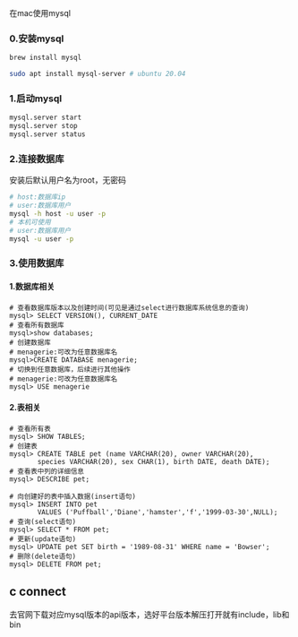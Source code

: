 在mac使用mysql

### 0.安装mysql

```bash
brew install mysql

sudo apt install mysql-server # ubuntu 20.04
```

### 1.启动mysql

```bash
mysql.server start
mysql.server stop
mysql.server status
```

### 2.连接数据库

安装后默认用户名为root，无密码

```bash
# host:数据库ip
# user:数据库用户
mysql -h host -u user -p
# 本机可使用
# user:数据库用户
mysql -u user -p
```

### 3.使用数据库

#### 1.数据库相关

```mysql
# 查看数据库版本以及创建时间(可见是通过select进行数据库系统信息的查询)
mysql> SELECT VERSION(), CURRENT_DATE
# 查看所有数据库
mysql>show databases;
# 创建数据库
# menagerie:可改为任意数据库名
mysql>CREATE DATABASE menagerie;
# 切换到任意数据库，后续进行其他操作
# menagerie:可改为任意数据库名
mysql> USE menagerie
```

#### 2.表相关

```mysql
# 查看所有表
mysql> SHOW TABLES;
# 创建表
mysql> CREATE TABLE pet (name VARCHAR(20), owner VARCHAR(20),
       species VARCHAR(20), sex CHAR(1), birth DATE, death DATE);
# 查看表中列的详细信息
mysql> DESCRIBE pet;

# 向创建好的表中插入数据(insert语句)
mysql> INSERT INTO pet
       VALUES ('Puffball','Diane','hamster','f','1999-03-30',NULL);
# 查询(select语句)
mysql> SELECT * FROM pet;
# 更新(update语句)
mysql> UPDATE pet SET birth = '1989-08-31' WHERE name = 'Bowser';
# 删除(delete语句)
mysql> DELETE FROM pet;
```

## c connect

去官网下载对应mysql版本的api版本，选好平台版本解压打开就有include，lib和bin